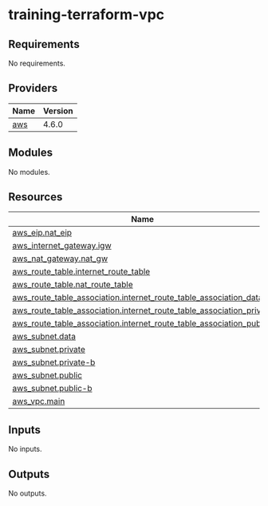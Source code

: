 # training-terraform-vpc
<!-- BEGIN_TF_DOCS -->
## Requirements

No requirements.

## Providers

| Name | Version |
|------|---------|
| <a name="provider_aws"></a> [aws](#provider\_aws) | 4.6.0 |

## Modules

No modules.

## Resources

| Name | Type |
|------|------|
| [aws_eip.nat_eip](https://registry.terraform.io/providers/hashicorp/aws/latest/docs/resources/eip) | resource |
| [aws_internet_gateway.igw](https://registry.terraform.io/providers/hashicorp/aws/latest/docs/resources/internet_gateway) | resource |
| [aws_nat_gateway.nat_gw](https://registry.terraform.io/providers/hashicorp/aws/latest/docs/resources/nat_gateway) | resource |
| [aws_route_table.internet_route_table](https://registry.terraform.io/providers/hashicorp/aws/latest/docs/resources/route_table) | resource |
| [aws_route_table.nat_route_table](https://registry.terraform.io/providers/hashicorp/aws/latest/docs/resources/route_table) | resource |
| [aws_route_table_association.internet_route_table_association_data](https://registry.terraform.io/providers/hashicorp/aws/latest/docs/resources/route_table_association) | resource |
| [aws_route_table_association.internet_route_table_association_private](https://registry.terraform.io/providers/hashicorp/aws/latest/docs/resources/route_table_association) | resource |
| [aws_route_table_association.internet_route_table_association_public](https://registry.terraform.io/providers/hashicorp/aws/latest/docs/resources/route_table_association) | resource |
| [aws_subnet.data](https://registry.terraform.io/providers/hashicorp/aws/latest/docs/resources/subnet) | resource |
| [aws_subnet.private](https://registry.terraform.io/providers/hashicorp/aws/latest/docs/resources/subnet) | resource |
| [aws_subnet.private-b](https://registry.terraform.io/providers/hashicorp/aws/latest/docs/resources/subnet) | resource |
| [aws_subnet.public](https://registry.terraform.io/providers/hashicorp/aws/latest/docs/resources/subnet) | resource |
| [aws_subnet.public-b](https://registry.terraform.io/providers/hashicorp/aws/latest/docs/resources/subnet) | resource |
| [aws_vpc.main](https://registry.terraform.io/providers/hashicorp/aws/latest/docs/resources/vpc) | resource |

## Inputs

No inputs.

## Outputs

No outputs.
<!-- END_TF_DOCS -->